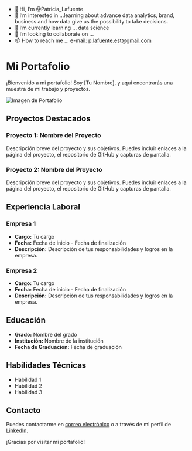- 👋 Hi, I’m @Patricia_Lafuente
- 👀 I’m interested in ...learning about advance data analytics, brand, business and how data give us the possibility to take decisions.
- 🌱 I’m currently learning ... data science
- 💞️ I’m looking to collaborate on ... 
- 📫 How to reach me ... e-mail: p.lafuente.est@gmail.com

# Mi Portafolio

¡Bienvenido a mi portafolio! Soy [Tu Nombre], y aquí encontrarás una muestra de mi trabajo y proyectos.

![Imagen de Portafolio](URL_DE_LA_IMAGEN)

## Proyectos Destacados

### Proyecto 1: Nombre del Proyecto

Descripción breve del proyecto y sus objetivos. Puedes incluir enlaces a la página del proyecto, el repositorio de GitHub y capturas de pantalla.

### Proyecto 2: Nombre del Proyecto

Descripción breve del proyecto y sus objetivos. Puedes incluir enlaces a la página del proyecto, el repositorio de GitHub y capturas de pantalla.

## Experiencia Laboral

### Empresa 1

- **Cargo:** Tu cargo
- **Fecha:** Fecha de inicio - Fecha de finalización
- **Descripción:** Descripción de tus responsabilidades y logros en la empresa.

### Empresa 2

- **Cargo:** Tu cargo
- **Fecha:** Fecha de inicio - Fecha de finalización
- **Descripción:** Descripción de tus responsabilidades y logros en la empresa.

## Educación

- **Grado:** Nombre del grado
- **Institución:** Nombre de la institución
- **Fecha de Graduación:** Fecha de graduación

## Habilidades Técnicas

- Habilidad 1
- Habilidad 2
- Habilidad 3

## Contacto

Puedes contactarme en [correo electrónico](mailto:tu@email.com) o a través de mi perfil de [LinkedIn](https://www.linkedin.com/in/tu-perfil).

¡Gracias por visitar mi portafolio!
